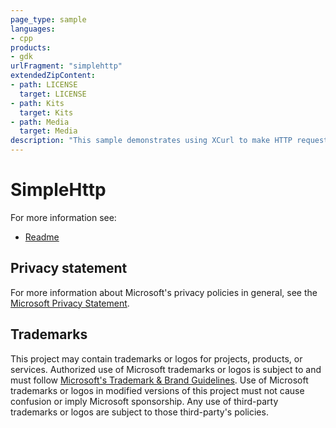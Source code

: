 ```yaml
---
page_type: sample
languages:
- cpp
products:
- gdk
urlFragment: "simplehttp"
extendedZipContent:
- path: LICENSE
  target: LICENSE
- path: Kits
  target: Kits
- path: Media
  target: Media
description: "This sample demonstrates using XCurl to make HTTP requests including adding the user token and signature to the headers for authenticated Xbox LIVE calls."
---
```


# SimpleHttp

For more information see: 
- [Readme](https://github.com/microsoft/Xbox-GDK-Samples/blob/main/Samples/Live/SimpleHttp/readme.md)

## Privacy statement

For more information about Microsoft's privacy policies in general, see the [Microsoft Privacy Statement](https://privacy.microsoft.com/privacystatement/).

## Trademarks

This project may contain trademarks or logos for projects, products, or services. Authorized use of Microsoft trademarks or logos is subject to and must follow [Microsoft's Trademark & Brand Guidelines](https://www.microsoft.com/en-us/legal/intellectualproperty/trademarks/usage/general). Use of Microsoft trademarks or logos in modified versions of this project must not cause confusion or imply Microsoft sponsorship. Any use of third-party trademarks or logos are subject to those third-party's policies.
